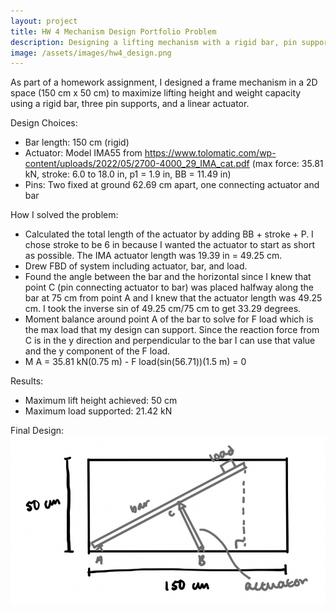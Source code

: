 ```yaml
---
layout: project
title: HW 4 Mechanism Design Portfolio Problem
description: Designing a lifting mechanism with a rigid bar, pin supports, and actuator
image: /assets/images/hw4_design.png
---
```



As part of a homework assignment, I designed a frame mechanism in a 2D space (150 cm x 50 cm) to maximize lifting height and weight capacity using a rigid bar, three pin supports, and a linear actuator.  

Design Choices:
- Bar length: 150 cm (rigid)  
- Actuator: Model IMA55 from https://www.tolomatic.com/wp-content/uploads/2022/05/2700-4000_29_IMA_cat.pdf (max force: 35.81 kN, stroke: 6.0 to 18.0 in, p1 = 1.9 in, BB = 11.49 in)  
- Pins: Two fixed at ground 62.69 cm apart, one connecting actuator and bar  


How I solved the problem:
- Calculated the total length of the actuator by adding BB + stroke + P. I chose stroke to be 6 in because I wanted the actuator to start as short as possible. The IMA actuator length was 19.39 in = 49.25 cm.
- Drew FBD of system including actuator, bar, and load.
- Found the angle between the bar and the horizontal since I knew that point C (pin connecting actuator to bar) was placed halfway along the bar at 75 cm from point A and I knew that the actuator length was 49.25 cm. I took the inverse sin of 49.25 cm/75 cm to get 33.29 degrees.
- Moment balance around point A of the bar to solve for F load which is the max load that my design can support. Since the reaction force from C is in the y direction and perpendicular to the bar I can use that value and the y component of the F load.
- M A = 35.81 kN(0.75 m) - F load(sin(56.71))(1.5 m) = 0

Results: 
- Maximum lift height achieved: 50 cm
- Maximum load supported: 21.42 kN  

Final Design:  
![HW4 Mechanism Design](/assets/images/hw4_design.png)

